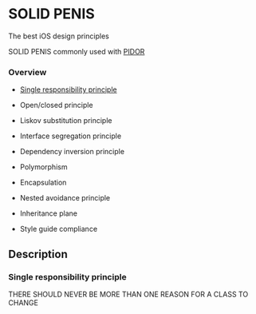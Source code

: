 # SOLID PENIS
The best iOS design principles

SOLID PENIS commonly used with [PIDOR](https://github.com/ApplePride/PIDOR)

### Overview
* [Single responsibility principle](###)
* Open/closed principle
* Liskov substitution principle
* Interface segregation principle
* Dependency inversion principle

* Polymorphism
* Encapsulation
* Nested avoidance principle
* Inheritance plane
* Style guide compliance

## Description
### Single responsibility principle
THERE SHOULD NEVER BE MORE THAN ONE REASON FOR A CLASS TO CHANGE
